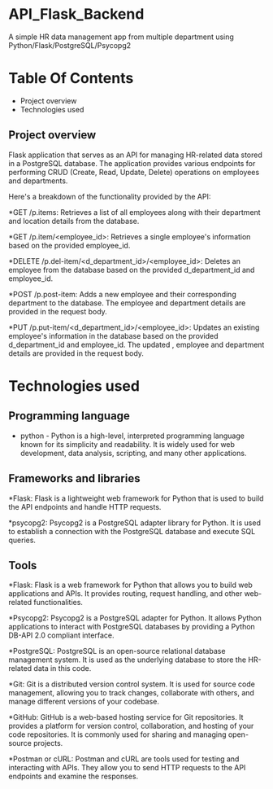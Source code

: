 # API_Flask_Backend
A simple HR data management app from multiple department using Python/Flask/PostgreSQL/Psycopg2
# Table Of Contents 
* Project overview
* Technologies used 
## Project overview 
Flask application that serves as an API for managing HR-related data stored in a PostgreSQL database. The application provides various endpoints for performing CRUD (Create, Read, Update, Delete) operations on employees and departments.

Here's a breakdown of the functionality provided by the API:

*GET /p.items: Retrieves a list of all employees along with their department and location details from the database.

*GET /p.item/<employee_id>: Retrieves a single employee's information based on the provided employee_id.

*DELETE /p.del-item/<d_department_id>/<employee_id>: Deletes an employee from the database based on the provided d_department_id and employee_id.

*POST /p.post-item: Adds a new employee and their corresponding department to the database. The employee and department details are provided in the request body.

*PUT /p.put-item/<d_department_id>/<employee_id>: Updates an existing employee's information in the database based on the provided d_department_id and employee_id. The updated , employee and department details are provided in the request body.

# Technologies used 
## Programming language 

* python - Python is a high-level, interpreted programming language known for its simplicity and readability. It is widely used for web development, data analysis, 
           scripting, and many other applications.
  
## Frameworks and libraries 

*Flask: Flask is a lightweight web framework for Python that is used to build the API endpoints and handle HTTP requests.

*psycopg2: Psycopg2 is a PostgreSQL adapter library for Python. It is used to establish a connection with the PostgreSQL database and execute SQL queries.

## Tools 
*Flask: Flask is a web framework for Python that allows you to build web applications and APIs. It provides routing, request handling, and other web-related functionalities.

*Psycopg2: Psycopg2 is a PostgreSQL adapter for Python. It allows Python applications to interact with PostgreSQL databases by providing a Python DB-API 2.0 compliant interface.

*PostgreSQL: PostgreSQL is an open-source relational database management system. It is used as the underlying database to store the HR-related data in this code.

*Git: Git is a distributed version control system. It is used for source code management, allowing you to track changes, collaborate with others, and manage different versions of your codebase.

*GitHub: GitHub is a web-based hosting service for Git repositories. It provides a platform for version control, collaboration, and hosting of your code repositories. It is commonly used for sharing and managing open-source projects.

*Postman or cURL: Postman and cURL are tools used for testing and interacting with APIs. They allow you to send HTTP requests to the API endpoints and examine the responses.

